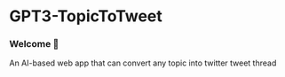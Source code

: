 # GPT3-TopicToTweet
### Welcome 👋
An AI-based web app that can convert any topic into twitter tweet thread

